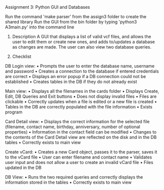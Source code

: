 Assignment 3: Python GUI and Databases

Run the command 'make parser' from the assign3 folder to create the shared library
Run the GUI from the bin folder by typing 'python3 A3main.py' into the command line

1. Description
A GUI that displays a list of valid vcf files, and allows the user to edit them or create new ones, and adds to/updates a database as changes are made. The user can also view two database queries.

2. Checklist

DB Login view:
• Prompts the user to enter the database name, username and password
• Creates a connection to the database if entered credentials are correct
• Displays an error popup if a DB connection could not be established
• Creates tables in the DB if they do not already exist

Main view:
• Displays all the filenames in the cards folder
• Displays Create, Edit, DB Queries and Exit buttons
• Does not display invalid files
• Files are clickable
• Correctly updates when a file is edited or a new file is created
• Tables in the DB are correctly populated with the file information
• Exists program

Card Detail view:
• Displays the correct information for the selected file (filename, contact name, birthday, anniversary, number of optional properties)
• Information in the contact field can be modified
• Changes to the contents of the Card Detail view are reflected on the disk and in the DB tables
• Correctly exists to main view

Create vCard:
• Creates a new Card object, passes it to the parser, saves it to the vCard file
• User can enter filename and contact name
• Validates user input and does not allow a user to create an invalid vCard file
• Files updated in the DB

DB View:
• Runs the two required queries and correctly displays the information stored in the tables
• Correctly exists to main view
